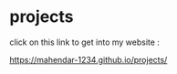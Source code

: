 # projects


click on this link to get into my website :

https://mahendar-1234.github.io/projects/
